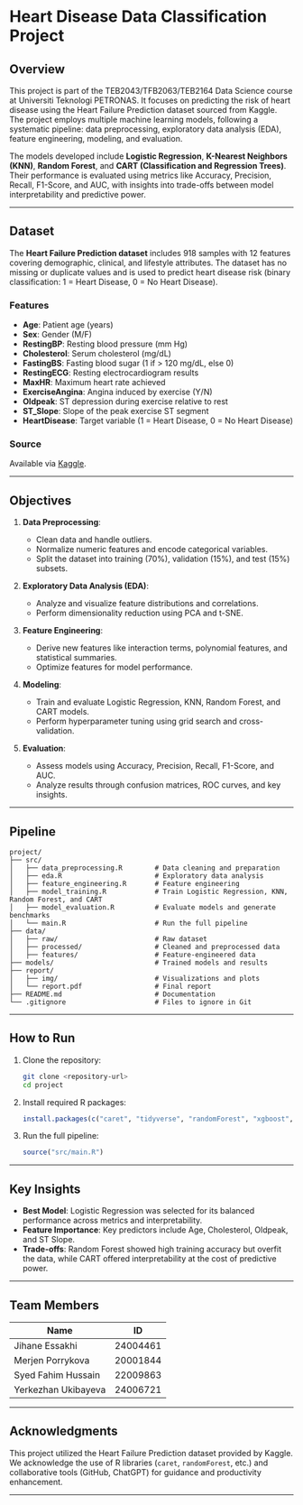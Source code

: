 

# **Heart Disease Data Classification Project**

## **Overview**
This project is part of the TEB2043/TFB2063/TEB2164 Data Science course at Universiti Teknologi PETRONAS. It focuses on predicting the risk of heart disease using the Heart Failure Prediction dataset sourced from Kaggle. The project employs multiple machine learning models, following a systematic pipeline: data preprocessing, exploratory data analysis (EDA), feature engineering, modeling, and evaluation.

The models developed include **Logistic Regression**, **K-Nearest Neighbors (KNN)**, **Random Forest**, and **CART (Classification and Regression Trees)**. Their performance is evaluated using metrics like Accuracy, Precision, Recall, F1-Score, and AUC, with insights into trade-offs between model interpretability and predictive power.

---

## **Dataset**
The **Heart Failure Prediction dataset** includes 918 samples with 12 features covering demographic, clinical, and lifestyle attributes. The dataset has no missing or duplicate values and is used to predict heart disease risk (binary classification: 1 = Heart Disease, 0 = No Heart Disease).

### **Features**
- **Age**: Patient age (years)
- **Sex**: Gender (M/F)
- **RestingBP**: Resting blood pressure (mm Hg)
- **Cholesterol**: Serum cholesterol (mg/dL)
- **FastingBS**: Fasting blood sugar (1 if > 120 mg/dL, else 0)
- **RestingECG**: Resting electrocardiogram results
- **MaxHR**: Maximum heart rate achieved
- **ExerciseAngina**: Angina induced by exercise (Y/N)
- **Oldpeak**: ST depression during exercise relative to rest
- **ST_Slope**: Slope of the peak exercise ST segment
- **HeartDisease**: Target variable (1 = Heart Disease, 0 = No Heart Disease)

### **Source**
Available via [Kaggle](https://www.kaggle.com/datasets/fedesoriano/heart-failure-prediction).

---

## **Objectives**
1. **Data Preprocessing**:
   - Clean data and handle outliers.
   - Normalize numeric features and encode categorical variables.
   - Split the dataset into training (70%), validation (15%), and test (15%) subsets.

2. **Exploratory Data Analysis (EDA)**:
   - Analyze and visualize feature distributions and correlations.
   - Perform dimensionality reduction using PCA and t-SNE.

3. **Feature Engineering**:
   - Derive new features like interaction terms, polynomial features, and statistical summaries.
   - Optimize features for model performance.

4. **Modeling**:
   - Train and evaluate Logistic Regression, KNN, Random Forest, and CART models.
   - Perform hyperparameter tuning using grid search and cross-validation.

5. **Evaluation**:
   - Assess models using Accuracy, Precision, Recall, F1-Score, and AUC.
   - Analyze results through confusion matrices, ROC curves, and key insights.

---

## **Pipeline**
```plaintext
project/
├── src/
│   ├── data_preprocessing.R        # Data cleaning and preparation
│   ├── eda.R                       # Exploratory data analysis
│   ├── feature_engineering.R       # Feature engineering
│   ├── model_training.R            # Train Logistic Regression, KNN, Random Forest, and CART
│   ├── model_evaluation.R          # Evaluate models and generate benchmarks
│   └── main.R                      # Run the full pipeline
├── data/
│   ├── raw/                        # Raw dataset
│   ├── processed/                  # Cleaned and preprocessed data
│   ├── features/                   # Feature-engineered data
├── models/                         # Trained models and results
├── report/
│   ├── img/                        # Visualizations and plots
│   └── report.pdf                  # Final report
├── README.md                       # Documentation
└── .gitignore                      # Files to ignore in Git
```

---

## **How to Run**
1. Clone the repository:
   ```bash
   git clone <repository-url>
   cd project
   ```
2. Install required R packages:
   ```R
   install.packages(c("caret", "tidyverse", "randomForest", "xgboost", "e1071", "Metrics", "ggplot2"))
   ```
3. Run the full pipeline:
   ```R
   source("src/main.R")
   ```

---

## **Key Insights**
- **Best Model**: Logistic Regression was selected for its balanced performance across metrics and interpretability.
- **Feature Importance**: Key predictors include Age, Cholesterol, Oldpeak, and ST Slope.
- **Trade-offs**: Random Forest showed high training accuracy but overfit the data, while CART offered interpretability at the cost of predictive power.

---

## **Team Members**
| Name                 | ID         |
|----------------------|------------|
| Jihane Essakhi       | 24004461   |
| Merjen Porrykova     | 20001844   |
| Syed Fahim Hussain   | 22009863   |
| Yerkezhan Ukibayeva  | 24006721   |

---

## **Acknowledgments**
This project utilized the Heart Failure Prediction dataset provided by Kaggle. We acknowledge the use of R libraries (`caret`, `randomForest`, etc.) and collaborative tools (GitHub, ChatGPT) for guidance and productivity enhancement.

---
